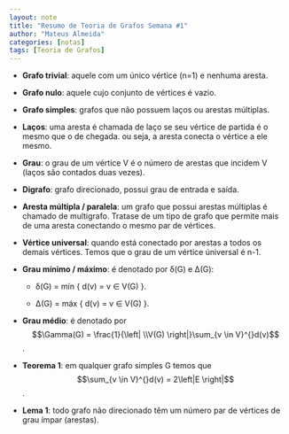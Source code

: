```yaml
---
layout: note
title: "Resumo de Teoria de Grafos Semana #1"
author: "Mateus Almeida"
categories: [notas]
tags: [Teoria de Grafos]
---
```


- **Grafo trivial**: aquele com um único vértice (n=1) e nenhuma aresta.
- **Grafo nulo**: aquele cujo conjunto de vértices é vazio.
- **Grafo simples**: grafos que não possuem laços ou arestas múltiplas.
- **Laços**: uma aresta é chamada de laço se seu vértice de partida é o mesmo que o de chegada. ou seja, a aresta conecta o vértice a ele mesmo.
- **Grau**: o grau de um vértice V é o número de arestas que incidem V (laços são contados duas vezes).
- **Digrafo**: grafo direcionado, possui grau de entrada e saída.
- **Aresta múltipla / paralela**: um grafo que possui arestas múltiplas é chamado de multigrafo. Tratase de um tipo de grafo que permite mais de uma aresta conectando o mesmo par de vértices.

- **Vértice universal**: quando está conectado por arestas a todos os demais vértices. Temos que o grau de um vértice úniversal é n-1.

- **Grau mínimo / máximo**: é denotado por δ(G) e Δ(G):

  - δ(G) = mín { d(v) = v ∈ V(G) }.

  - Δ(G) = máx { d(v) = v ∈ V(G) }.

- **Grau médio**: é denotado por $$\Gamma(G) = \frac{1}{\left| \\V(G) \right|}\sum_{v \in V}^{}d(v)$$.
- **Teorema 1**: em qualquer grafo simples G temos que $$\sum_{v \in V}^{}d(v) = 2\left|E \right|$$.
- **Lema 1**: todo grafo não direcionado têm um número par de vértices de grau ímpar (arestas).
